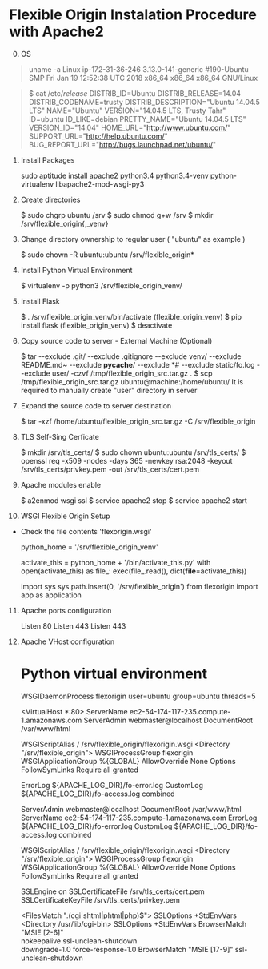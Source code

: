 # Flexible Origin Instalation Procedure with Apache2

0. OS

> uname -a
Linux ip-172-31-36-246 3.13.0-141-generic #190-Ubuntu SMP Fri Jan 19 12:52:38 UTC 2018 x86_64 x86_64 x86_64 GNU/Linux

> $ cat /etc/*release*
DISTRIB_ID=Ubuntu
DISTRIB_RELEASE=14.04
DISTRIB_CODENAME=trusty
DISTRIB_DESCRIPTION="Ubuntu 14.04.5 LTS"
NAME="Ubuntu"
VERSION="14.04.5 LTS, Trusty Tahr"
ID=ubuntu
ID_LIKE=debian
PRETTY_NAME="Ubuntu 14.04.5 LTS"
VERSION_ID="14.04"
HOME_URL="http://www.ubuntu.com/"
SUPPORT_URL="http://help.ubuntu.com/"
BUG_REPORT_URL="http://bugs.launchpad.net/ubuntu/"



1. Install Packages

    sudo aptitude install apache2 python3.4 python3.4-venv python-virtualenv libapache2-mod-wsgi-py3

2. Create directories

    $ sudo chgrp ubuntu /srv
    $ sudo chmod g+w /srv
    $ mkdir /srv/flexible_origin{,_venv}

3. Change directory ownership to regular user ( "ubuntu" as example )

    $ sudo chown -R ubuntu:ubuntu /srv/flexible_origin*

4. Install Python Virtual Environment

    $ virtualenv -p python3 /srv/flexible_origin_venv/

5. Install Flask

    $ . /srv/flexible_origin_venv/bin/activate
    (flexible_origin_venv) $ pip install flask
    (flexible_origin_venv) $ deactivate

6. Copy source code to server - External Machine (Optional)

    $ tar --exclude .git/ --exclude .gitignore --exclude venv/ --exclude README.md~ --exclude __pycache__/ --exclude *# --exclude static/fo.log --exclude user/ -czvf /tmp/flexible_origin_src.tar.gz .
    $ scp /tmp/flexible_origin_src.tar.gz ubuntu@machine:/home/ubuntu/
    It is required to manually create "user" directory in server

7. Expand the source code to server destination

    $ tar -xzf /home/ubuntu/flexible_origin_src.tar.gz -C /srv/flexible_origin

8. TLS Self-Sing Cerficate

    $ mkdir /srv/tls_certs/
    $ sudo chown ubuntu:ubuntu /srv/tls_certs/
    $ openssl req -x509 -nodes -days 365 -newkey rsa:2048 -keyout /srv/tls_certs/privkey.pem -out /srv/tls_certs/cert.pem


9. Apache modules enable

    $ a2enmod wsgi ssl
    $ service apache2 stop
    $ service apache2 start

10. WSGI Flexible Origin Setup

  - Check the file contents 'flexorigin.wsgi'

    python_home = '/srv/flexible_origin_venv'

    activate_this = python_home + '/bin/activate_this.py'
    with open(activate_this) as file_:
        exec(file_.read(), dict(__file__=activate_this))

    import sys
    sys.path.insert(0,  '/srv/flexible_origin')
    from flexorigin import app as application

11. Apache ports configuration

     Listen 80
     <IfModule ssl_module>
	     Listen 443
     </IfModule>
     <IfModule mod_gnutls.c>
	     Listen 443
     </IfModule>

12. Apache VHost configuration

     # Python virtual environment
     WSGIDaemonProcess flexorigin user=ubuntu group=ubuntu threads=5

     <VirtualHost *:80>
       ServerName ec2-54-174-117-235.compute-1.amazonaws.com
       ServerAdmin webmaster@localhost
       DocumentRoot /var/www/html

       WSGIScriptAlias / /srv/flexible_origin/flexorigin.wsgi
       <Directory "/srv/flexible_origin">
	 WSGIProcessGroup flexorigin
	 WSGIApplicationGroup %{GLOBAL}
	 AllowOverride None
	 Options FollowSymLinks
	 Require all granted
       </Directory>

       ErrorLog ${APACHE_LOG_DIR}/fo-error.log
       CustomLog ${APACHE_LOG_DIR}/fo-access.log combined
     </VirtualHost>

     <IfModule mod_ssl.c>
       <VirtualHost *:443>
	 ServerAdmin webmaster@localhost
	 DocumentRoot /var/www/html
	 ServerName ec2-54-174-117-235.compute-1.amazonaws.com
	 ErrorLog ${APACHE_LOG_DIR}/fo-error.log
	 CustomLog ${APACHE_LOG_DIR}/fo-access.log combined

	 WSGIScriptAlias / /srv/flexible_origin/flexorigin.wsgi
	 <Directory "/srv/flexible_origin">
	   WSGIProcessGroup flexorigin
	   WSGIApplicationGroup %{GLOBAL}
	   AllowOverride None
	   Options FollowSymLinks
	   Require all granted
	 </Directory>

	 SSLEngine on
	 SSLCertificateFile	/srv/tls_certs/cert.pem
	 SSLCertificateKeyFile	/srv/tls_certs/privkey.pem

	 <FilesMatch "\.(cgi|shtml|phtml|php)$">
	   SSLOptions +StdEnvVars
	 </FilesMatch>
	 <Directory /usr/lib/cgi-bin>
	 SSLOptions +StdEnvVars
       </Directory>
       BrowserMatch "MSIE [2-6]" \
       nokeepalive ssl-unclean-shutdown \
       downgrade-1.0 force-response-1.0
       BrowserMatch "MSIE [17-9]" ssl-unclean-shutdown
     </VirtualHost>
     </IfModule>


